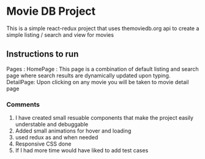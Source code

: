 # Movie DB Project

This is a simple react-redux project that uses themoviedb.org api to create a simple listing / search and view for movies

## Instructions to run

Pages : 
HomePage : This page is a combination of default listing and search page where search results are dynamically updated upon typing.
DetailPage: Upon clicking on any movie you will be taken to movie detail page

### Comments
1. I have created small resuable components that make the project easily understable and debuggable
2. Added small animations for hover and loading
3. used redux as and when needed
4. Responsive CSS done
5. If I had more time would have liked to add test cases
